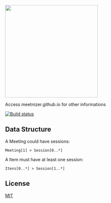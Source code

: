 <img src="https://github.com/meetnizer/design/blob/master/logomarca.png" width=300>

Access meetnizer.github.io for other informations

[![Build status][build-image]][build-image]
<!--
[![NPM Version][npm-image]][npm-url]
[![NPM Downloads][downloads-image]][downloads-url]
[![Linux Build][travis-image]][travis-url]
[![Windows Build][appveyor-image]][appveyor-url]
[![Test Coverage][coveralls-image]][coveralls-url]
-->

## Data Structure

A Meeting could have sessions:

`Meeting[1] > Session[0..*]`

A Item must have at least one session:

`Itens[0..*] > Session[1..*]`

## License

[MIT](LICENSE)

[build-image]: https://travis-ci.org/meetnizer/meetnizer.svg?branch=master
